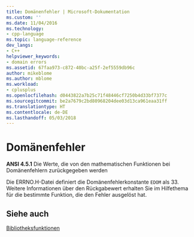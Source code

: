 ```yaml
---
title: Domänenfehler | Microsoft-Dokumentation
ms.custom: ''
ms.date: 11/04/2016
ms.technology:
- cpp-language
ms.topic: language-reference
dev_langs:
- C++
helpviewer_keywords:
- domain errors
ms.assetid: 67faa973-c872-40bc-a25f-2ef5559db96c
author: mikeblome
ms.author: mblome
ms.workload:
- cplusplus
ms.openlocfilehash: d0443822a7b25c71f48446cf7250b4d33bf7377c
ms.sourcegitcommit: be2a7679c2bd80968204dee03d13ca961eaa31ff
ms.translationtype: HT
ms.contentlocale: de-DE
ms.lasthandoff: 05/03/2018
---
```

# <a name="domain-errors"></a>Domänenfehler
**ANSI 4.5.1** Die Werte, die von den mathematischen Funktionen bei Domänenfehlern zurückgegeben werden  
  
 Die ERRNO.H-Datei definiert die Domänenfehlerkonstante `EDOM` als 33.  Weitere Informationen über den Rückgabewert erhalten Sie im Hilfethema für die bestimmte Funktion, die den Fehler ausgelöst hat.  
  
## <a name="see-also"></a>Siehe auch  
 [Bibliotheksfunktionen](../c-language/library-functions.md)